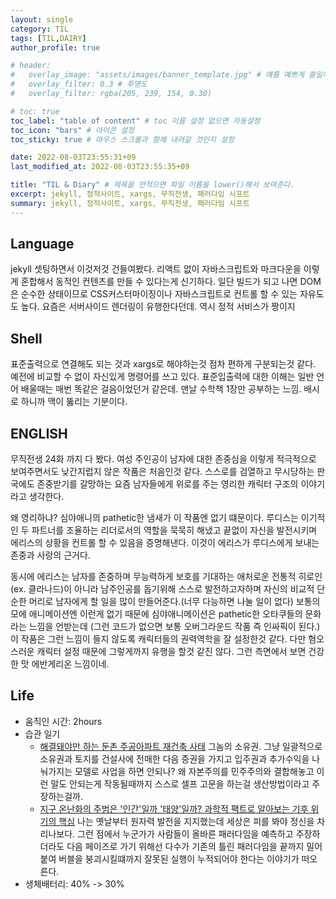 ```yaml
---
layout: single
category: TIL
tags: [TIL,DAIRY]
author_profile: true

# header:
#   overlay_image: "assets/images/banner_template.jpg" # 얘를 예쁘게 쓸일이 있으려나  
#   overlay_filter: 0.3 # 투명도
#   overlay_filter: rgba(205, 239, 154, 0.30)

# toc: true
toc_label: "table of content" # toc 이름 설정 없으면 자동설정
toc_icon: "bars" # 아이콘 설정
toc_sticky: true # 마우스 스크롤과 함께 내려갈 것인지 설정

date: 2022-08-03T23:55:31+09
last_modified_at: 2022-08-03T23:55:35+09

title: "TIL & Diary" # 제목을 안적으면 파일 이름을 lower()해서 보여준다.
excerpt: jekyll, 정적사이트, xargs, 무직전생, 패러다임 시프트
summary: jekyll, 정적사이트, xargs, 무직전생, 패러다임 시프트
---
```


<!-- {% include figure image_path="assets/images/banner_template.jpg" alt="this is a placeholder image" caption="This is a figure caption." %}
![image-right](/assets/images/HibikeQauntumSymbol_88x88_version_waifu.png){:.align-center}
저렇게 됩니다. 이렇게 됩니다. 저렇게 됩니다.
{: .caption}

[![styled-image](/assets/images/HibikeQauntumSymbol_88x88_version_waifu.png  "This is some hover text"){: .align-center style="width: 10%;"}](/assets/images/pixel_tracker_logo_80px.png "Title shown in gallery view")
Some custom styled caption.
{: .caption}

짜라투스트라는 이렇게 말했다.[^1]

Definition term 1
: 저렇게 말했다.

집중! 어텐션 플리즈
{: .notice}
그렇게 하면
{: .notice--primary}
안되요
{: .notice--info}
!!
{: .notice--warning}
@@
{: .notice--danger}
흑
{: .notice--success}

{% capture notice-2 %}
**Extended notice box**:
* 맥락을 분리시키는 TIP, 또는 결론을 내릴때 쓰기좋은 패턴 **야호!**

```html
<html>
  <body>Some body. help me!<body>
</html>
```
{% endcapture %}

<div class="notice">{{ notice-2 | markdownify }}</div>

[Text](#link){: .btn .btn--primary} -->
## Language
jekyll 셋팅하면서 이것저것 건들여봤다. 리액트 없이 자바스크립트와 마크다운을 이렇게 혼합해서 동적인 컨텐츠를 만들 수 있다는게 신기하다. 일단 빌드가 되고 나면 DOM은 순수한 상태이므로 CSS커스터마이징이나 자바스크립트로 컨트롤 할 수 있는 자유도도 높다. 요즘은 서버사이드 렌더링이 유행한다던데. 역시 정적 서비스가 짱이지
## Shell
표준출력으로 연결해도 되는 것과 xargs로 해야하는것 점차 편하게 구분되는것 같다. 예전에 비교할 수 없이 자신있게 명령어를 쓰고 있다. 표준입출력에 대한 이해는 일반 언어 배울때는 매번 똑같은 걸음이었던거 같은데. 맨날 수학책 1장만 공부하는 느낌. 배시로 하니까 맥이 뚫리는 기분이다.
## ENGLISH
무직전생 24화 까지 다 봤다. 여성 주인공이 남자에 대한 존중심을 이렇게 적극적으로 보여주면서도 낮간지럽지 않은 작품은 처음인것 같다. 스스로를 검열하고 무시당하는 판국에도 존중받기를 갈망하는 요즘 남자들에게 위로를 주는 영리한 캐릭터 구조의 이야기라고 생각한다. 

왜 영리하냐? 심야애니의 pathetic한 냄새가 이 작품엔 없기 떄문이다. 루디스는 이기적인 두 파트너를 조율하는 리더로서의 역할을 묵묵히 해냈고 끝없이 자신을 발전시키며 에리스의 상황을 컨트롤 할 수 있음을 증명해낸다. 이것이 에리스가 루디스에게 보내는 존중과 사랑의 근거다. 

동시에 에리스는 남자를 존중하며 무능력하게 보호를 기대하는 애처로운 전통적 히로인(ex. 클라나드)이 아니라 남주인공를 돕기위해 스스로 발전하고자하며 자신의 비교적 단순한 머리로 남자에게 할 일을 많이 만들어준다.(너무 다능하면 나눌 일이 없다) 보통의 모에 애니메이션엔 이런게 없기 때문에 심야애니메이션은 pathetic한 오타쿠들의 문화라는 느낌을 언받는데 (그런 코드가 없으면 보통 오버그라운드 작품 즉 인싸픽이 된다.) 이 작품은 그런 느낌이 들지 않도록 캐릭터들의 권력역학을 잘 설정한것 같다. 다만 혐오스러운 캐릭터 설정 때문에 그렇게까지 유행을 할것 같진 않다. 그런 측면에서 보면 건강한 맛 에반게리온 느낌이네.
## Life
- 움직인 시간: 2hours
- 습관 일기
  - [해결돼야만 하는 둔촌 주공아파트 재건축 사태](https://www.youtube.com/watch?v=qVmfzi7mtJE) 그놈의 소유권. 그냥 일괄적으로 소유권과 토지를 건설사에 전매한 다음 증권을 가지고 입주권과 추가수익을 나눠가지는 모델로 사업을 하면 안되나? 왜 자본주의를 민주주의와 결합해놓고 이런 말도 안되는게 작동될때까지 스스로 셀프 고문을 하는걸 생산방법이라고 주장하는걸까.
  - [ 지구 온난화의 주범은 '인간'일까 '태양'일까? 과학적 팩트로 알아보는 기후 위기의 핵심](https://www.youtube.com/watch?v=qLXJlHoSz8w) 나는 옛날부터 원자력 발전을 지지했는데 세상은 피를 봐야 정신을 차리나보다. 그런 점에서 누군가가 사람들이 올바른 패러다임을 예측하고 주장하더라도 다음 페이즈로 가기 위해선 다수가 기존의 틀린 패러다임을 끝까지 밀어붙여 버블을 붕괴시킬떄까지 잘못된 실행이 누적되어야 한다는 이야기가 떠오른다.
- 생체배터리: 40% -> 30%

<!-- [^1]: Test 1의 내용입니다. -->
